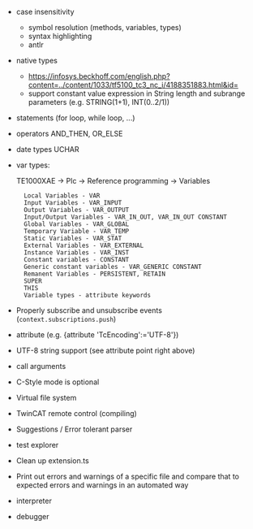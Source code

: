 - case insensitivity
    - symbol resolution (methods, variables, types)
    - syntax highlighting
    - antlr

- native types
    - https://infosys.beckhoff.com/english.php?content=../content/1033/tf5100_tc3_nc_i/4188351883.html&id=
    - support constant value expression in String length and subrange parameters (e.g. STRING(1+1), INT(0..2/1))

- statements (for loop, while loop, ...)

- operators
    AND_THEN, OR_ELSE

- date types
    UCHAR

- var types:

    TE1000XAE -> Plc -> Reference programming -> Variables

        Local Variables - VAR
        Input Variables - VAR_INPUT
        Output Variables - VAR_OUTPUT
        Input/Output Variables - VAR_IN_OUT, VAR_IN_OUT CONSTANT
        Global Variables - VAR_GLOBAL
        Temporary Variable - VAR_TEMP
        Static Variables - VAR_STAT
        External Variables - VAR_EXTERNAL
        Instance Variables - VAR_INST
        Constant variables - CONSTANT
        Generic constant variables - VAR_GENERIC CONSTANT
        Remanent Variables - PERSISTENT, RETAIN
        SUPER
        THIS
        Variable types - attribute keywords

- Properly subscribe and unsubscribe events (`context.subscriptions.push`)
- attribute (e.g. {attribute 'TcEncoding':='UTF-8'})
- UTF-8 string support (see attribute point right above)
- call arguments
- C-Style mode is optional
- Virtual file system
- TwinCAT remote control (compiling)
- Suggestions / Error tolerant parser
- test explorer
- Clean up extension.ts
- Print out errors and warnings of a specific file and compare that to expected errors and warnings in an automated way
- interpreter
- debugger